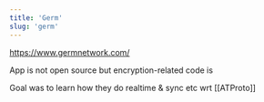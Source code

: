 ```yaml
---
title: 'Germ'
slug: 'germ'
---
```


https://www.germnetwork.com/

App is not open source but encryption-related code is

Goal was to learn how they do realtime & sync etc wrt [[ATProto]]